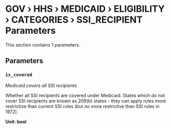 # GOV › HHS › MEDICAID › ELIGIBILITY › CATEGORIES › SSI_RECIPIENT Parameters

This section contains 1 parameters.

## Parameters

### `is_covered`
*Medicaid covers all SSI recipients*

Whether all SSI recipients are covered under Medicaid. States which do not cover SSI recipients are known as 209(b) states - they can apply rules more restrictive than current SSI rules (but no more restrictive than SSI rules in 1972).

**Unit: bool**

